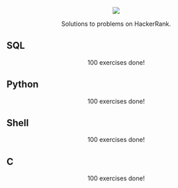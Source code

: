 [CopyrightLicense]:./license.md
<p align="center">
	<a href="https://www.hackerrank.com/ryanfehr18"><img src="https://cloud.githubusercontent.com/assets/19765741/25342064/d17a563c-28d8-11e7-83fc-763d4ab4820a.jpg" ></a>
</p>
<p align="center">
    Solutions to problems on HackerRank.
</p>


## SQL
<p align="center">
    100 exercises done!
</p>

## Python
<p align="center">
    100 exercises done!
</p>

## Shell
<p align="center">
    100 exercises done!
</p>

## C
<p align="center">
    100 exercises done!
</p>

